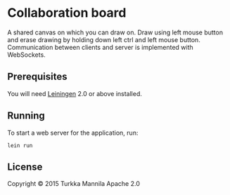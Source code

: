 # Collaboration board

A shared canvas on which you can draw on. Draw using left mouse button and erase drawing by holding down left ctrl and left mouse button.
Communication between clients and server is implemented with WebSockets.

## Prerequisites

You will need [Leiningen][1] 2.0 or above installed.

[1]: https://github.com/technomancy/leiningen

## Running

To start a web server for the application, run:

    lein run

## License
Copyright © 2015 Turkka Mannila
Apache 2.0
